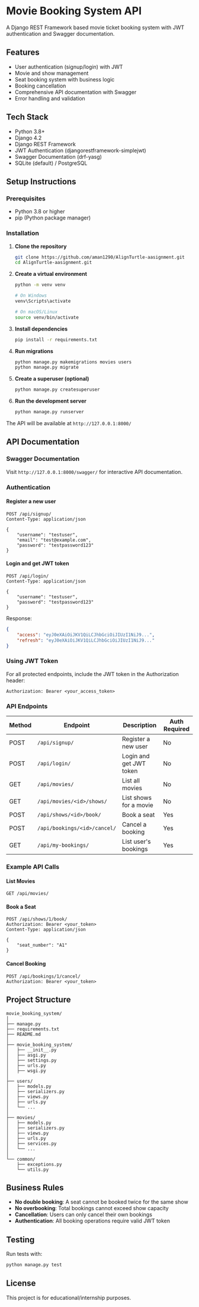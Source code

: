 # Movie Booking System API

A Django REST Framework based movie ticket booking system with JWT authentication and Swagger documentation.

## Features

- User authentication (signup/login) with JWT
- Movie and show management
- Seat booking system with business logic
- Booking cancellation
- Comprehensive API documentation with Swagger
- Error handling and validation

## Tech Stack

- Python 3.8+
- Django 4.2
- Django REST Framework
- JWT Authentication (djangorestframework-simplejwt)
- Swagger Documentation (drf-yasg)
- SQLite (default) / PostgreSQL

## Setup Instructions

### Prerequisites
- Python 3.8 or higher
- pip (Python package manager)

### Installation

1. **Clone the repository**
   ```bash
   git clone https://github.com/aman1290/AlignTurtle-aasignment.git
   cd AlignTurtle-aasignment.git
   ```

2. **Create a virtual environment**
   ```bash
   python -m venv venv

   # On Windows
   venv\Scripts\activate

   # On macOS/Linux
   source venv/bin/activate
   ```

3. **Install dependencies**
   ```bash
   pip install -r requirements.txt
   ```

4. **Run migrations**
   ```bash
   python manage.py makemigrations movies users
   python manage.py migrate
   ```

5. **Create a superuser (optional)**
   ```bash
   python manage.py createsuperuser
   ```

6. **Run the development server**
   ```bash
   python manage.py runserver
   ```

The API will be available at `http://127.0.0.1:8000/`

## API Documentation

### Swagger Documentation
Visit `http://127.0.0.1:8000/swagger/` for interactive API documentation.

### Authentication

#### Register a new user
```http
POST /api/signup/
Content-Type: application/json

{
    "username": "testuser",
    "email": "test@example.com",
    "password": "testpassword123"
}
```

#### Login and get JWT token
```http
POST /api/login/
Content-Type: application/json

{
    "username": "testuser",
    "password": "testpassword123"
}
```

Response:
```json
{
    "access": "eyJ0eXAiOiJKV1QiLCJhbGciOiJIUzI1NiJ9...",
    "refresh": "eyJ0eXAiOiJKV1QiLCJhbGciOiJIUzI1NiJ9..."
}
```

### Using JWT Token

For all protected endpoints, include the JWT token in the Authorization header:
```http
Authorization: Bearer <your_access_token>
```

### API Endpoints

| Method | Endpoint | Description | Auth Required |
|--------|----------|-------------|---------------|
| POST | `/api/signup/` | Register a new user | No |
| POST | `/api/login/` | Login and get JWT token | No |
| GET | `/api/movies/` | List all movies | No |
| GET | `/api/movies/<id>/shows/` | List shows for a movie | No |
| POST | `/api/shows/<id>/book/` | Book a seat | Yes |
| POST | `/api/bookings/<id>/cancel/` | Cancel a booking | Yes |
| GET | `/api/my-bookings/` | List user's bookings | Yes |

### Example API Calls

#### List Movies
```http
GET /api/movies/
```

#### Book a Seat
```http
POST /api/shows/1/book/
Authorization: Bearer <your_token>
Content-Type: application/json

{
    "seat_number": "A1"
}
```

#### Cancel Booking
```http
POST /api/bookings/1/cancel/
Authorization: Bearer <your_token>
```

## Project Structure

```
movie_booking_system/
│
├── manage.py
├── requirements.txt
├── README.md
│
├── movie_booking_system/
│   ├── __init__.py
│   ├── asgi.py
│   ├── settings.py
│   ├── urls.py
│   ├── wsgi.py
│
├── users/
│   ├── models.py
│   ├── serializers.py
│   ├── views.py
│   ├── urls.py
│   └── ...
│
├── movies/
│   ├── models.py
│   ├── serializers.py
│   ├── views.py
│   ├── urls.py
│   ├── services.py
│   └── ...
│
└── common/
    ├── exceptions.py
    └── utils.py
```

## Business Rules

- **No double booking**: A seat cannot be booked twice for the same show
- **No overbooking**: Total bookings cannot exceed show capacity
- **Cancellation**: Users can only cancel their own bookings
- **Authentication**: All booking operations require valid JWT token

## Testing

Run tests with:
```bash
python manage.py test
```

## License

This project is for educational/internship purposes.
